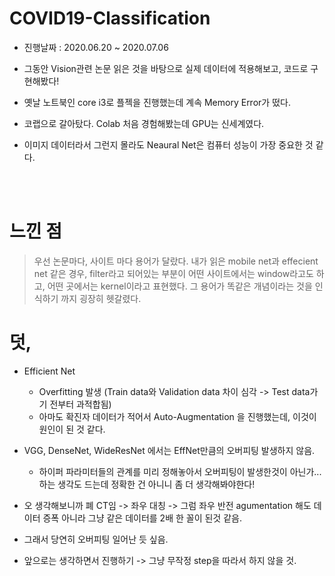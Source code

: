 # COVID19-Classification

- 진행날짜 : 2020.06.20 ~ 2020.07.06


- 그동안 Vision관련 논문 읽은 것을 바탕으로 실제 데이터에 적용해보고, 코드로 구현해봤다!
- 옛날 노트북인 core i3로 플젝을 진행했는데 계속 Memory Error가 떴다.
- 코랩으로 갈아탔다. Colab 처음 경험해봤는데 GPU는 신세계였다.
- 이미지 데이터라서 그런지 몰라도 Neaural Net은 컴퓨터 성능이 가장 중요한 것 같다.

</br>
</br>



 # 느낀 점
 > 우선 논문마다, 사이트 마다 용어가 달랐다. 내가 읽은 mobile net과 effecient net 같은 경우, filter라고 되어있는 부분이 어떤 사이트에서는 window라고도 하고, 어떤 곳에서는 kernel이라고 표현했다. 그 용어가 똑같은 개념이라는 것을 인식하기 까지 굉장히 헷갈렸다.
 
 # 덧,
- Efficient Net
  - Overfitting 발생 (Train data와 Validation data 차이 심각 -> Test data가기 전부터 과적합됨)
  - 아마도 확진자 데이터가 적어서 Auto-Augmentation 을 진행했는데, 이것이 원인이 된 것 같다.

- VGG, DenseNet, WideResNet 에서는 EffNet만큼의 오버피팅 발생하지 않음.
  - 하이퍼 파라미터들의 관계를 미리 정해놓아서 오버피팅이 발생한것이 아닌가... 하는 생각도 드는데 정확한 건 아니니 좀 더 생각해봐야한다!

- 오 생각해보니까 폐 CT임 -> 좌우 대칭 -> 그럼 좌우 반전 agumentation 해도 데이터 증폭 아니라 그냥 같은 데이터를 2배 한 꼴이 된것 같음.
- 그래서 당연히 오버피팅 일어난 듯 싶음.
- 앞으로는 생각하면서 진행하기 -> 그냥 무작정 step을 따라서 하지 않을 것.
